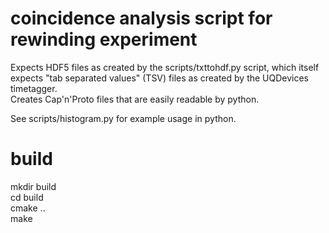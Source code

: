 # coincidence analysis script for rewinding experiment
Expects HDF5 files as created by the scripts/txttohdf.py script, which itself expects "tab separated values" (TSV) files as created by the UQDevices timetagger.  
Creates Cap'n'Proto files that are easily readable by python.  

See scripts/histogram.py for example usage in python.  

# build
mkdir build  
cd build  
cmake ..  
make  
